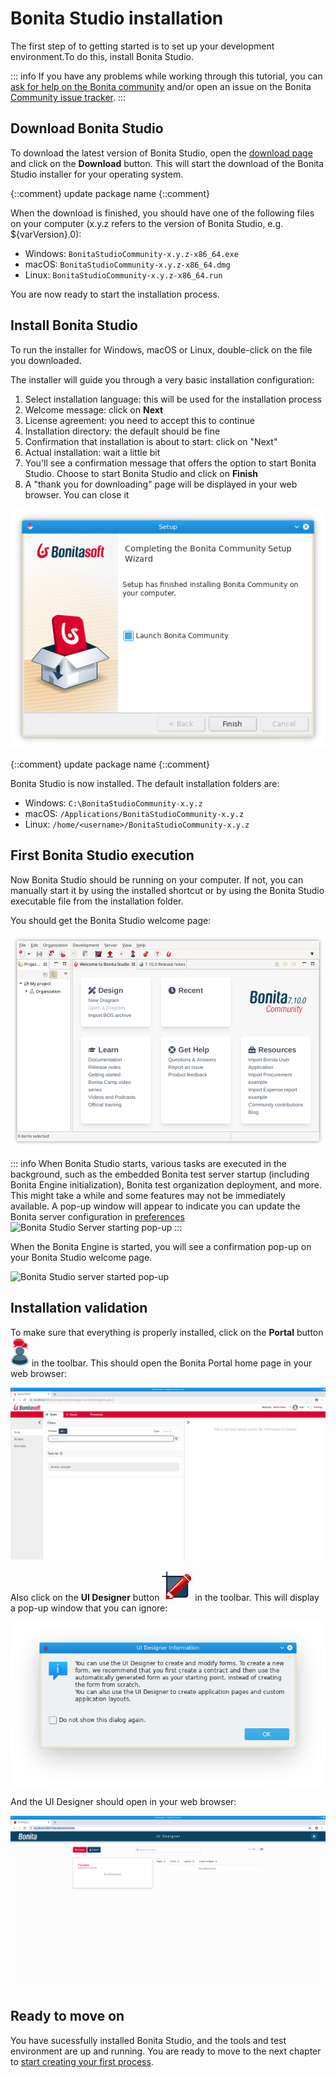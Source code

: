 # Bonita Studio installation

The first step of to getting started  is to set up your development environment.To do this, install Bonita Studio.

::: info
If you have any problems while working through this tutorial, you can [ask for help on the Bonita community](https://community.bonitasoft.com/questions-and-answers) and/or open an issue on the Bonita [Community issue tracker](https://bonita.atlassian.net/projects/BBPMC/issues).
:::

## Download Bonita Studio
To download the latest version of Bonita Studio, open the [download page](https://www.bonitasoft.com/downloads) and click on the **Download** button. This will start the download of the Bonita Studio installer for your operating system.


{::comment}
update package name
{::comment}

When the download is finished, you should have one of the following files on your computer (x.y.z refers to the version of Bonita Studio, e.g. ${varVersion}.0):
- Windows: `BonitaStudioCommunity-x.y.z-x86_64.exe`
- macOS: `BonitaStudioCommunity-x.y.z-x86_64.dmg`
- Linux: `BonitaStudioCommunity-x.y.z-x86_64.run`

You are now ready to start the installation process.

## Install Bonita Studio

To run the installer for Windows, macOS or Linux, double-click on the file you downloaded.

The installer will guide you through a very basic installation configuration:

1. Select installation language: this will be used for the installation process
2. Welcome message: click on **Next**
3. License agreement: you need to accept this to continue
4. Installation directory: the default should be fine
5. Confirmation that installation is about to start: click on "Next"
6. Actual installation: wait a little bit
7. You'll see a confirmation message that offers the option to start Bonita Studio. Choose to start Bonita Studio and click on **Finish**
8. A "thank you for downloading" page will be displayed in your web browser. You can close it

![Bonita Studio installer last screen](images/getting-started-tutorial/installation/studio-installation-installer-08-last-screen.png)<!--{.img-responsive .img-thumbnail}-->


{::comment}
update package name
{::comment}


Bonita Studio is now installed. The default installation folders are:
- Windows: `C:\BonitaStudioCommunity-x.y.z`
- macOS: `/Applications/BonitaStudioCommunity-x.y.z`
- Linux: `/home/<username>/BonitaStudioCommunity-x.y.z`

## First Bonita Studio execution

Now Bonita Studio should be running on your computer. If not, you can manually start it by using the installed shortcut or by using the Bonita Studio executable file from the installation folder.

You should get the Bonita Studio welcome page:

![Bonita Studio with welcome page displayed](images/getting-started-tutorial/installation/studio-first-start-02-studio-on-welcome-page.png)<!--{.img-responsive .img-thumbnail}-->


::: info
When Bonita Studio starts, various tasks are executed in the background, such as the embedded Bonita test server startup (including Bonita Engine initialization), Bonita test organization deployment, and more.
This might take a while and some features may not be immediately available. A pop-up window will appear to indicate you can update the Bonita server configuration in [preferences](https://documentation.bonitasoft.com/bonita//bonita-bpm-studio-preferences) ![Bonita Studio Server starting pop-up](images/getting-started-tutorial/installation/studio-first-start-03-starting-bonita-server-popup.png)
:::

When the Bonita Engine is started, you will see a confirmation pop-up on your Bonita Studio welcome page.

![Bonita Studio server started pop-up](images/getting-started-tutorial/installation/studio-first-start-04-engine-started-popup.png)<!--{.img-responsive .img-thumbnail}-->

## Installation validation

To make sure that everything is properly installed, click on the **Portal** button ![Bonita Portal icon](images/getting-started-tutorial/installation/portal-icon.png) in the toolbar. This should open the Bonita Portal home page in your web browser:

![Bonita Portal display in a web browser](images/getting-started-tutorial/installation/web-browser-display-portal.png)<!--{.img-responsive .img-thumbnail}-->

Also click on the **UI Designer** button ![UI Designer icon](images/getting-started-tutorial/installation/ui-designer-icon.png) in the toolbar. This will display a pop-up window that you can ignore:

![UI Designer first launch pop-up window](images/getting-started-tutorial/installation/ui-designer-launch-pop-up.png)<!--{.img-responsive .img-thumbnail}-->

And the UI Designer should open in your web browser:

![UI Designer, on first launch, displayed in a web browser](images/getting-started-tutorial/installation/ui-designer-first-start.png)<!--{.img-responsive .img-thumbnail}-->

## Ready to move on

You have sucessfully installed Bonita Studio, and the tools and test environment are up and running.
You are ready to move to the next chapter to [start creating your first process](draw-bpmn-diagram.md).
